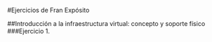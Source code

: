 #Ejercicios de Fran Expósito

##Introducción a la infraestructura virtual: concepto y soporte físico
###Ejercicio 1.
